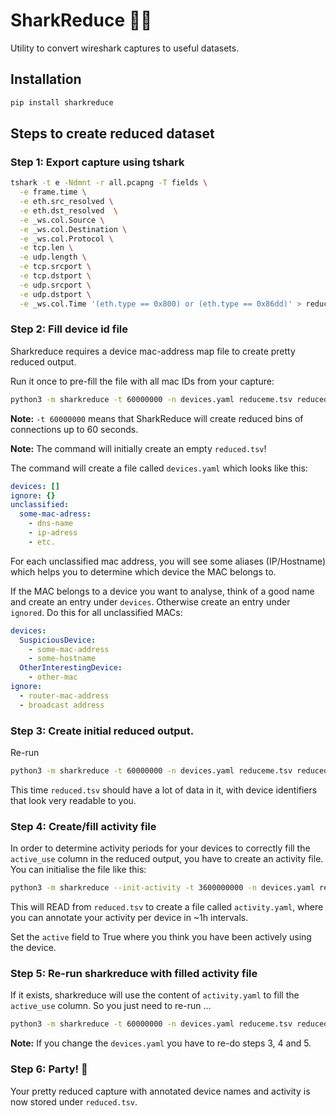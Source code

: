 # SharkReduce 🦈🔻

Utility to convert wireshark captures to useful datasets.

## Installation

```bash
pip install sharkreduce
```

## Steps to create reduced dataset

### Step 1: Export capture using tshark

```bash
tshark -t e -Ndmnt -r all.pcapng -T fields \
  -e frame.time \
  -e eth.src_resolved \
  -e eth.dst_resolved  \
  -e _ws.col.Source \
  -e _ws.col.Destination \
  -e _ws.col.Protocol \
  -e tcp.len \
  -e udp.length \
  -e tcp.srcport \
  -e tcp.dstport \
  -e udp.srcport \
  -e udp.dstport \
  -e _ws.col.Time '(eth.type == 0x800) or (eth.type == 0x86dd)' > reduceme.tsv
```

### Step 2: Fill device id file

Sharkreduce requires a device mac-address map file to create pretty reduced output.

Run it once to pre-fill the file with all mac IDs from your capture:

```bash
python3 -m sharkreduce -t 60000000 -n devices.yaml reduceme.tsv reduced.tsv
```

**Note:** `-t 60000000` means that SharkReduce will create reduced bins of
connections up to 60 seconds.

**Note:** The command will initially create an empty `reduced.tsv`!

The command will create a file called `devices.yaml` which looks like this:

```yaml
devices: []
ignore: {}
unclassified:
  some-mac-adress:
    - dns-name
    - ip-adress
    - etc.
```

For each unclassified mac address, you will see some aliases (IP/Hostname)
which helps you to determine which device the MAC belongs to.

If the MAC belongs to a device you want to analyse, think of a good name
and create an entry under `devices`. Otherwise create an entry under `ignored`.
Do this for all unclassified MACs:

```yaml
devices:
  SuspiciousDevice:
    - some-mac-address
    - some-hostname
  OtherInterestingDevice:
    - other-mac
ignore:
  - router-mac-address
  - broadcast address
```

### Step 3: Create initial reduced output.

Re-run 

```bash
python3 -m sharkreduce -t 60000000 -n devices.yaml reduceme.tsv reduced.tsv
```

This time `reduced.tsv` should have a lot of data in it, with device identifiers
that look very readable to you.

### Step 4: Create/fill activity file

In order to determine activity periods for your devices to correctly
fill the `active_use` column in the reduced output, you have to create an
activity file. You can initialise the file like this:

```bash
python3 -m sharkreduce --init-activity -t 3600000000 -n devices.yaml reduceme.tsv reduced.tsv
```

This will READ from `reduced.tsv` to create a file called `activity.yaml`,
where you can annotate your activity per device in ~1h intervals.

Set the `active` field to True where you think you have been actively using the device.

### Step 5: Re-run sharkreduce with filled activity file

If it exists, sharkreduce will use the content of `activity.yaml` to 
fill the `active_use` column. So you just need to re-run ...

```bash
python3 -m sharkreduce -t 60000000 -n devices.yaml reduceme.tsv reduced.tsv
```

**Note:** If you change the `devices.yaml` you have to re-do steps 3, 4 and 5.

### Step 6: Party! 🥳

Your pretty reduced capture with annotated device names and activity is now
stored under `reduced.tsv`.
